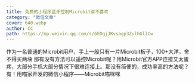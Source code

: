 ```yaml
---
title: 免费的小程序蓝牙控制Microbit谁不喜欢
category: "微信文章"
cover: 640.webp
author: CC
path: https://mp.weixin.qq.com/s/6EOgjJKvsagp3ZulhGllCw
---
```


作为一名普通的Microbit用户，手上一般只有一片Microbit板子，100+大洋，舍不得买两块
那有没有方法可以遥控Microbit呢？用Microbit官方APP连接又太蛋疼，大部分手机大部分情况下很难连接上。那没有简便的，成功率高的方法呢？
有！用喵家开发的微信小程序——Microbit喵咪咪




